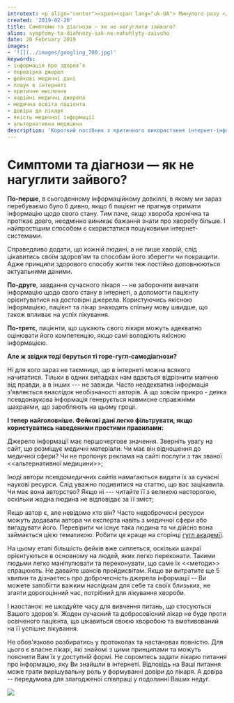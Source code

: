 ```yaml
---
introtext: <p align="center"><span><span lang="uk-UA"> Минулого разу </span><span lang="uk-UA">із к.м.н. <strong>Олександром Циганком</strong> вже йшла</span> <a href="posts/dokazova-medytsyna-dlia-chainykiv-shcho-nam-z-toho.html">мова</a> <span lang="uk-UA">про </span><span lang="uk-UA"> доказову</span><span lang="ru-RU"> медицину</span><span lang="uk-UA"> та чому сучасний лікар має розбиратися в новітніх медичних досягненнях.</span></span></p> <p lang="uk-UA"><span> А тепер поговоримо про сучасного пацієнта. Чи треба гуглити свій діагноз? Та як лікарі сприймають пацієнтів, що вже поставили собі діагноз «чорна віспа», начитавшись всього підряд в інтернеті.</span></p>
created: '2019-02-20'
title: Симптоми та діагнози — як не нагуглити зайвого?
alias: symptomy-ta-diahnozy-iak-ne-nahuhlyty-zaivoho
date: 20 February 2019
images:
- '![](../images/googling_700.jpg)'
keywords:
- інформація про здоров’я
- перевірка джерел
- фейкові медичні дані
- пошук в інтернеті
- критичне мислення
- надійні медичні джерела
- медична освіта пацієнта
- довіра до лікаря
- якість медичної інформації
- альтернативна медицина
description: 'Короткий посібник з критичного використання інтернет-інформації про здоров''я: як відрізняти достовірні джерела від фейків, перевіряти авторство та підтримувати діалог з лікарем.'
---
```


# Симптоми та діагнози — як не нагуглити зайвого?

**По-перше**, в сьогоденному інформаційному довкіллі, в якому ми зараз перебуваємо було б дивно, якщо б пацієнт не прагнув отримати інформацію щодо свого стану. Тим паче, якщо хвороба хронічна та протікає довго, неодмінно виникає бажання знати про хворобу більше. І найпростішим способом є скористатися пошуковими інтернет-системами.

Справедливо додати, що кожній людині, а не лише хворій, слід цікавитись своїм здоров'ям та способам його зберегти чи покращити. Адже принципи здорового способу життя теж постійно доповнюються актуальними даними.

**По-друге**, завдання сучасного лікаря -- не забороняти вивчати інформацію щодо свого стану в інтернеті, а допомогти пацієнту орієнтуватися на достовірні джерела. Користуючись якісною інформацією, пацієнт та лікар знаходять спільну мову швидше, що також впливає на успіх лікування.

**По-третє**, пацієнти, що шукають свого лікаря можуть адекватно оцінювати його компетенцію, якщо самі володіють якісною інформацією.

**Але ж звідки тоді беруться ті горе-гугл-самодіагнози?**

Ні для кого зараз не таємниця, що в інтернеті можна всякого начитатися. Тільки в одних випадках нам вдається відрізнити маячню від правди, а в інших --- не завжди. Часто неадекватна інформація з'являється внаслідок необізнаності авторів. А що зовсім прикро - деяка псевдонаукова інформація генерується навмисне справжніми шахраями, що заробляють на цьому гроші.

**І тепер найголовніше. Фейкові дані легко фільтрувати, якщо користуватись наведеними простими правилами:**

Джерело інформації має першочергове значення. Зверніть увагу на сайт, що розміщує медичні матеріали. Чи має він відношення до медичної сфери? Чи не пропонує реклама на сайті послуги з так званої \<\<альтернативної медицини\>\>;

Іноді автори псевдомедичних сайтів намагаються видати їх за сучасні наукові ресурси. Слід уважно подивитися на статтю, що вас зацікавила. Чи має вона авторство? Якщо ні --- читайте її з великою насторогою, оскільки жодна людина не відповідає за її зміст;

Якщо автор є, але невідомо хто він? Часто недоброчесні ресурси можуть додавати автора чи експерта навіть з медичної сфери або вигадувати його. Перевірити чи існує така людина та чи дійсно вона займається цією тематикою. Робити це краще на сторінці [гугл академії](https://scholar.google.com.ua/).

На цьому етапі більшість фейків вже сиплеться, оскільки шахраї орієнтуються в основному на людей, яких легко переконати. Такими людьми легко маніпулювати та переконувати, що саме їх \<\<методи\>\> спрацюють. Не давайте шансів пройдисвітам. Якщо ви витратите ще 5 хвилин та дізнаєтесь про доброчесність джерела інформації -- Ви можете запобігти важким наслідкам для себе та своїх близьких, не згаяти дорогоцінний час, потрібний для лікування хвороби.

І наостанок: не шкодуйте часу для вивчення питань, що стосуються Вашого здоров'я. Жоден сучасний та добросовісний лікар не буде проти освіченого пацієнта, що цікавиться своєю хворобою та вмотивований на її успішне лікування.

Не обов'язково розбиратись у протоколах та настановах повністю. Для цього є власне лікарі, які знайомі з цими принципами та можуть пояснити Вам їх у доступній формі. Не соромтесь задати лікарю питання про інформацію, яку Ви знайшли в інтернеті. Відповідь на Ваші питання може грати вирішувальну роль у формуванні довіри до лікаря. А довіра -- передумова для злагодженої співпраці у подоланні Ваших недуг.

![](../images/googling_700.jpg)

